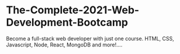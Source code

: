 # The-Complete-2021-Web-Development-Bootcamp
Become a full-stack web developer with just one course. HTML, CSS, Javascript, Node, React, MongoDB and more!.... 
